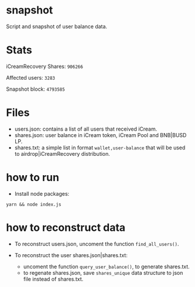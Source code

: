 # snapshot

Script and snapshot of user balance data.

# Stats

iCreamRecovery Shares: `906266`

Affected users: `3283`

Snapshot block: `4793585`

# Files

- users.json: contains a list of all users that received iCream.
- shares.json: user balance in iCream token, iCream Pool and BNB|BUSD LP.
- shares.txt: a simple list in format `wallet,user-balance` that will be used to airdrop|iCreamRecovery distribution.  

# how to run

- Install node packages:
```
yarn && node index.js
```

# how to reconstruct data

- To reconstruct users.json, uncoment the function `find_all_users()`.

- To reconstruct the user shares.json|shares.txt:
  
  - uncoment the function `query_user_balance()`, to generate shares.txt.
  - to regenate shares.json, save `shares_unique` data structure to json file instead of shares.txt.
